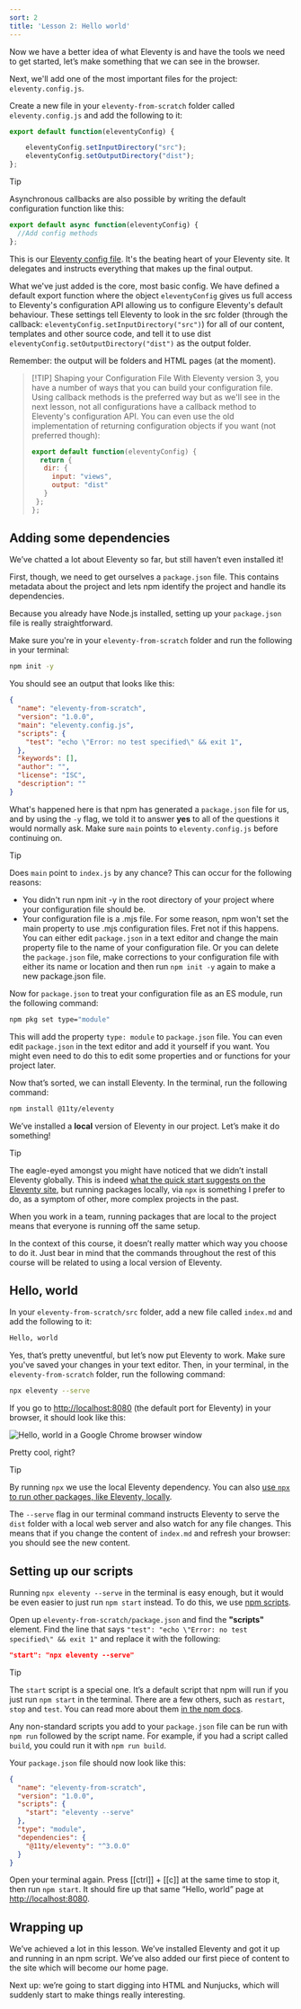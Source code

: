```yaml
---
sort: 2
title: 'Lesson 2: Hello world'
---
```


Now we have a better idea of what Eleventy is and have the tools we need to get started, let’s make something that we can see in the browser.

Next, we'll add one of the most important files for the project: `eleventy.config.js`.


Create a new file in your `eleventy-from-scratch` folder called `eleventy.config.js` and add the following to it:

```js
export default function(eleventyConfig) {

    eleventyConfig.setInputDirectory("src");
    eleventyConfig.setOutputDirectory("dist");
};
```

>[!TIP]
> Asynchronous callbacks are also possible by writing the default configuration function like this:
> ```js
> export default async function(eleventyConfig) {
> 	//Add config methods
> };

This is our [Eleventy config file](https://www.11ty.dev/docs/config/). It's the beating heart of your Eleventy site. It delegates and instructs everything that makes up the final output.

What we've just added is the core, most basic config. We have defined a default export function where the object `eleventyConfig` gives us full access to Eleventy's configuration API allowing us to configure Eleventy's default behaviour. These settings tell Eleventy to look in the src folder (through the callback: `eleventyConfig.setInputDirectory("src")`) for all of our content, templates and other source code, and tell it to use dist `eleventyConfig.setOutputDirectory("dist")` as the output folder.

Remember: the output will be folders and HTML pages (at the moment).

>[!TIP] Shaping your Configuration File
> With Eleventy version 3, you have a number of ways that you can build your configuration file. Using callback methods is the preferred way but as we'll see in the next lesson, not all configurations have a callback method to Eleventy's configuration API. You can even use the old implementation of returning configuration objects if you want (not preferred though):
>```js
>export default function(eleventyConfig) {
>	return {
>    dir: {
>      input: "views",
>      output: "dist"
>    }
>  };
>};

## Adding some dependencies

We’ve chatted a lot about Eleventy so far, but still haven’t even installed it!

First, though, we need to get ourselves a `package.json` file. This contains metadata about the project and lets npm identify the project and handle its dependencies.

Because you already have Node.js installed, setting up your `package.json` file is really straightforward.

Make sure you're in your
`eleventy-from-scratch` folder and run the following in your terminal:

```bash
npm init -y
```

You should see an output that looks like this:

```json
{
  "name": "eleventy-from-scratch",
  "version": "1.0.0",
  "main": "eleventy.config.js",
  "scripts": {
    "test": "echo \"Error: no test specified\" && exit 1",
  },
  "keywords": [],
  "author": "",
  "license": "ISC",
  "description": ""
}
```

What's happened here is that npm has generated a `package.json` file for us, and by using the `-y` flag, we told it to answer **yes** to all of the questions it would normally ask. Make sure `main` points to `eleventy.config.js` before continuing on.

>[!TIP]
>Does `main` point to `index.js` by any chance? This can occur for the following reasons:
>
>- You didn't run npm init -y in the root directory of your project where your configuration file should be.
>- Your configuration file is a .mjs file. For some reason, npm won't set the main property to use .mjs configuration files.
>Fret not if this happens. You can either edit `package.json` in a text editor and change the main property file to the name of your configuration file. Or you can delete the `package.json` file, make corrections to your configuration file with either its name or location and then run `npm init -y` again to make a new package.json file.

Now for `package.json` to treat your configuration file as an ES module, run the following command:

```sh
npm pkg set type="module"
```

This will add the property `type: module` to `package.json` file. You can even edit `package.json` in the text editor and add it yourself if you want. You might even need to do this to edit some properties and or functions for your project later.

Now that’s sorted, we can install Eleventy. In the terminal, run the following command:

```sh
npm install @11ty/eleventy
```

We’ve installed a **local** version of Eleventy in our project. Let’s make it do something!

> [!TIP]
> The eagle-eyed amongst you might have noticed that we didn’t install Eleventy globally. This is indeed [what the quick start suggests on the Eleventy site](https://www.11ty.dev/), but running packages locally, via `npx` is something I prefer to do, as a symptom of other, more complex projects in the past.
>
> When you work in a team, running packages that are local to the project means that everyone is running off the same setup.
>
> In the context of this course, it doesn’t really matter which way you choose to do it. Just bear in mind that the commands throughout the rest of this course will be related to using a local version of Eleventy.

## Hello, world

In your `eleventy-from-scratch/src` folder, add a new file called `index.md` and add the following to it:

```md
Hello, world
```

Yes, that’s pretty uneventful, but let’s now put Eleventy to work. Make sure you've saved your changes in your text editor. Then, in your terminal, in the `eleventy-from-scratch` folder, run the following command:

```sh
npx eleventy --serve
```

If you go to <http://localhost:8080> (the default port for Eleventy) in your browser, it should look like this:

![Hello, world in a Google Chrome browser window](/images/ss-hello-world.jpg)

Pretty cool, right?

> [!TIP]
> By running `npx` we use the local Eleventy dependency. You can also [use `npx` to run other packages, like Eleventy, locally](https://css-tricks.com/possibly-the-easiest-way-to-run-an-ssg/).
>
> The `--serve` flag in our terminal command instructs Eleventy to serve the `dist` folder with a local web server and also watch for any file changes. This means that if you change the content of `index.md` and refresh your browser: you should see the new content.

## Setting up our scripts

Running `npx eleventy --serve` in the terminal is easy enough, but it would be even easier to just run `npm start` instead. To do this, we use [npm scripts](https://docs.npmjs.com/misc/scripts).

Open up `eleventy-from-scratch/package.json` and find the **"scripts"** element. Find the line that says `"test": "echo \"Error: no test specified\" && exit 1"` and replace it with the following:

```json
"start": "npx eleventy --serve"
```

> [!TIP]
> The `start` script is a special one. It’s a default script that npm will run if you just run `npm start` in the terminal. There are a few others, such as `restart`, `stop` and `test`. You can read more about them [in the npm docs](https://docs.npmjs.com/misc/scripts).
>
> Any non-standard scripts you add to your `package.json` file can be run with `npm run` followed by the script name. For example, if you had a script called `build`, you could run it with `npm run build`.

Your `package.json` file should now look like this:

```json
{
  "name": "eleventy-from-scratch",
  "version": "1.0.0",
  "scripts": {
    "start": "eleventy --serve"
  },
  "type": "module",
  "dependencies": {
    "@11ty/eleventy": "^3.0.0"
  }
}
```

Open your terminal again. Press [[ctrl]] + [[c]] at the same time to stop it, then run `npm start`. It should fire up that same “Hello, world” page at <http://localhost:8080>.

## Wrapping up

We’ve achieved a lot in this lesson. We’ve installed Eleventy and got it up and running in an npm script. We’ve also added our first piece of content to the site which will become our home page.

Next up: we’re going to start digging into HTML and Nunjucks, which will suddenly start to make things really interesting.
